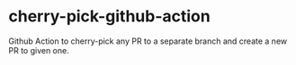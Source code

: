 # cherry-pick-github-action
Github Action to cherry-pick any PR to a separate branch and create a new PR to given one.
